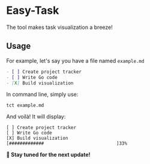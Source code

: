 # Easy-Task

The tool makes task visualization a breeze!

## Usage
For example, let's say you have a file named `example.md`

```markdown 
- [ ] Create project tracker
- [ ] Write Go code
- [X] Build visualization
```

In command line, simply use:

```shell
tct example.md
```

And voilà! It will display:

```text
[ ] Create project tracker
[ ] Write Go code
[X] Build visualization
[#############                           ]33%
```

**🚀 Stay tuned for the next update!**

